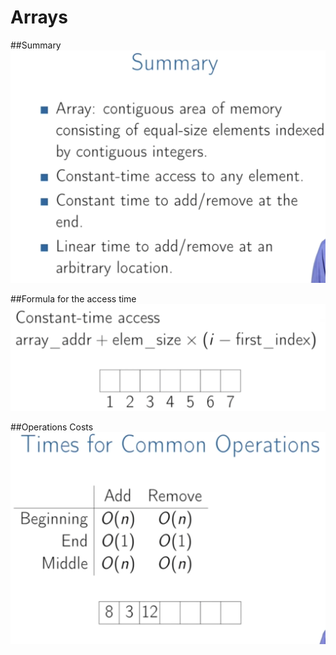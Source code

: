 # Arrays

##Summary
![Summary](images/array_summary.png)

##Formula for the access time
![Access time formula](images/array_access_time_formula.png)

##Operations Costs
![Time complexity](images/array_time.png)



